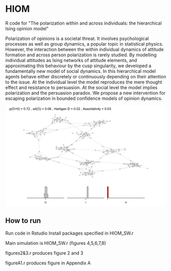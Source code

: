 # HIOM
R code for "The polarization within and across individuals: the hierarchical Ising opinion model"

Polarization of opinions is a societal threat. It involves psychological processes as well as group dynamics, a popular topic in statistical physics. However, the interaction between the within individual dynamics of attitude formation and across person polarization is rarely studied. By modelling individual attitudes as Ising networks of attitude elements, and approximating this behaviour by the cusp singularity, we developed a fundamentally new model of social dynamics. In this hierarchical model agents behave either discretely or continuously depending on their attention to the issue. At the individual level the model reproduces the mere thought effect and resistance to persuasion. At the social level the model implies polarization and the persuasion paradox. We propose a new intervention for escaping polarization in bounded confidence models of opinion dynamics. 

![The Black Pete simulation](figures/Anim_3.gif)

How to run
----------
Run code in Rstudio
Install packages specified in  HIOM_SW.r

Main simulation is HIOM_SW.r (figures 4,5,6,7,8)

figures2&3.r produces figure 2 and 3

figureA1.r produces figure in Appendix A

